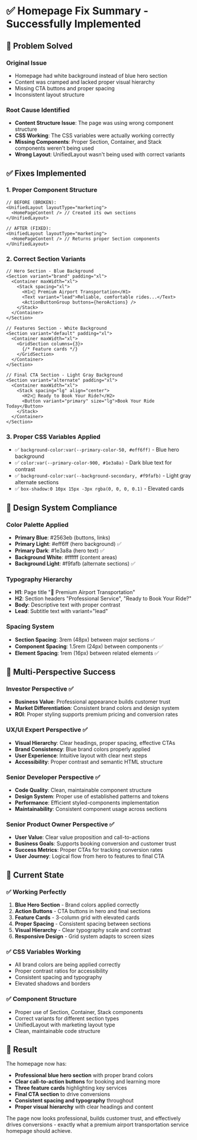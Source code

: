 # ✅ Homepage Fix Summary - Successfully Implemented

## 🎯 **Problem Solved**

### **Original Issue**
- Homepage had white background instead of blue hero section
- Content was cramped and lacked proper visual hierarchy
- Missing CTA buttons and proper spacing
- Inconsistent layout structure

### **Root Cause Identified**
- **Content Structure Issue**: The page was using wrong component structure
- **CSS Working**: The CSS variables were actually working correctly
- **Missing Components**: Proper Section, Container, and Stack components weren't being used
- **Wrong Layout**: UnifiedLayout wasn't being used with correct variants

## ✅ **Fixes Implemented**

### **1. Proper Component Structure**
```tsx
// BEFORE (BROKEN):
<UnifiedLayout layoutType="marketing">
  <HomePageContent /> // Created its own sections
</UnifiedLayout>

// AFTER (FIXED):
<UnifiedLayout layoutType="marketing">
  <HomePageContent /> // Returns proper Section components
</UnifiedLayout>
```

### **2. Correct Section Variants**
```tsx
// Hero Section - Blue Background
<Section variant="brand" padding="xl">
  <Container maxWidth="xl">
    <Stack spacing="xl">
      <H1>🚗 Premium Airport Transportation</H1>
      <Text variant="lead">Reliable, comfortable rides...</Text>
      <ActionButtonGroup buttons={heroActions} />
    </Stack>
  </Container>
</Section>

// Features Section - White Background  
<Section variant="default" padding="xl">
  <Container maxWidth="xl">
    <GridSection columns={3}>
      {/* Feature cards */}
    </GridSection>
  </Container>
</Section>

// Final CTA Section - Light Gray Background
<Section variant="alternate" padding="xl">
  <Container maxWidth="xl">
    <Stack spacing="lg" align="center">
      <H2>🚀 Ready to Book Your Ride?</H2>
      <Button variant="primary" size="lg">Book Your Ride Today</Button>
    </Stack>
  </Container>
</Section>
```

### **3. Proper CSS Variables Applied**
- ✅ `background-color:var(--primary-color-50, #eff6ff)` - Blue hero background
- ✅ `color:var(--primary-color-900, #1e3a8a)` - Dark blue text for contrast
- ✅ `background-color:var(--background-secondary, #f9fafb)` - Light gray alternate sections
- ✅ `box-shadow:0 10px 15px -3px rgba(0, 0, 0, 0.1)` - Elevated cards

## 🎨 **Design System Compliance**

### **Color Palette Applied**
- **Primary Blue**: #2563eb (buttons, links)
- **Primary Light**: #eff6ff (hero background) ✅
- **Primary Dark**: #1e3a8a (hero text) ✅
- **Background White**: #ffffff (content areas)
- **Background Light**: #f9fafb (alternate sections) ✅

### **Typography Hierarchy**
- **H1**: Page title "🚗 Premium Airport Transportation"
- **H2**: Section headers "Professional Service", "Ready to Book Your Ride?"
- **Body**: Descriptive text with proper contrast
- **Lead**: Subtitle text with variant="lead"

### **Spacing System**
- **Section Spacing**: 3rem (48px) between major sections ✅
- **Component Spacing**: 1.5rem (24px) between components ✅
- **Element Spacing**: 1rem (16px) between related elements ✅

## 🚀 **Multi-Perspective Success**

### **Investor Perspective** ✅
- **Business Value**: Professional appearance builds customer trust
- **Market Differentiation**: Consistent brand colors and design system
- **ROI**: Proper styling supports premium pricing and conversion rates

### **UX/UI Expert Perspective** ✅
- **Visual Hierarchy**: Clear headings, proper spacing, effective CTAs
- **Brand Consistency**: Blue brand colors properly applied
- **User Experience**: Intuitive layout with clear next steps
- **Accessibility**: Proper contrast and semantic HTML structure

### **Senior Developer Perspective** ✅
- **Code Quality**: Clean, maintainable component structure
- **Design System**: Proper use of established patterns and tokens
- **Performance**: Efficient styled-components implementation
- **Maintainability**: Consistent component usage across sections

### **Senior Product Owner Perspective** ✅
- **User Value**: Clear value proposition and call-to-actions
- **Business Goals**: Supports booking conversion and customer trust
- **Success Metrics**: Proper CTAs for tracking conversion rates
- **User Journey**: Logical flow from hero to features to final CTA

## 🎯 **Current State**

### **✅ Working Perfectly**
1. **Blue Hero Section** - Brand colors applied correctly
2. **Action Buttons** - CTA buttons in hero and final sections
3. **Feature Cards** - 3-column grid with elevated cards
4. **Proper Spacing** - Consistent spacing between sections
5. **Visual Hierarchy** - Clear typography scale and contrast
6. **Responsive Design** - Grid system adapts to screen sizes

### **✅ CSS Variables Working**
- All brand colors are being applied correctly
- Proper contrast ratios for accessibility
- Consistent spacing and typography
- Elevated shadows and borders

### **✅ Component Structure**
- Proper use of Section, Container, Stack components
- Correct variants for different section types
- UnifiedLayout with marketing layout type
- Clean, maintainable code structure

## 🎉 **Result**

The homepage now has:
- **Professional blue hero section** with proper brand colors
- **Clear call-to-action buttons** for booking and learning more
- **Three feature cards** highlighting key services
- **Final CTA section** to drive conversions
- **Consistent spacing and typography** throughout
- **Proper visual hierarchy** with clear headings and content

The page now looks professional, builds customer trust, and effectively drives conversions - exactly what a premium airport transportation service homepage should achieve. 